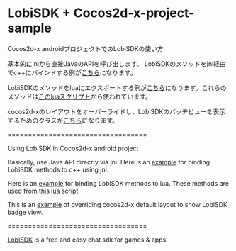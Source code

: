 LobiSDK + Cocos2d-x-project-sample
==================================

Cocos2d-x androidプロジェクトでのLobiSDKの使い方

基本的にjniから直接JavaのAPIを呼び出します。
LobiSDKのメソッドをjni経由でc++にバインドする例が[こちら](https://github.com/9re/LobiSDK---Cocos2d-x-project-sample/blob/master/proj.android/jni/lobisdksample/LobiSDK.cpp)になります。

LobiSDKのメソッドをluaにエクスポートする例が[こちら](https://github.com/9re/LobiSDK---Cocos2d-x-project-sample/blob/master/Classes/LuaLobi.cpp)になります。これらのメソッドは[このluaスクリプト](https://github.com/9re/LobiSDK---Cocos2d-x-project-sample/blob/master/Resources/lobisdksample.lua)から使われています。

cocos2d-xのレイアウトをオーバーライドし、LobiSDKのバッヂビューを表示するためのクラスが[こちら](https://github.com/9re/LobiSDK---Cocos2d-x-project-sample/blob/master/proj.android/src/co/lobi/cocos2dx/sample/CustomCocos2dxActivity.java)になります。

==================================

Using LobiSDK in Cocos2d-x android project

Basically, use Java API direcrly via jni.
Here is an [example](https://github.com/9re/LobiSDK---Cocos2d-x-project-sample/blob/master/proj.android/jni/lobisdksample/LobiSDK.cpp) for binding LobiSDK methods to c++ using jni.

Here is an [example](https://github.com/9re/LobiSDK---Cocos2d-x-project-sample/blob/master/Classes/LuaLobi.cpp) for binding LobiSDK methods to lua. These methods are used from [this lua script](https://github.com/9re/LobiSDK---Cocos2d-x-project-sample/blob/master/Resources/lobisdksample.lua).

This is an [example](https://github.com/9re/LobiSDK---Cocos2d-x-project-sample/blob/master/proj.android/src/co/lobi/cocos2dx/sample/CustomCocos2dxActivity.java) of overriding cocos2d-x default layout to show LobiSDK badge view.

==================================

[LobiSDK](http://developer.lobi.co/) is a free and easy chat sdk for games & apps.
